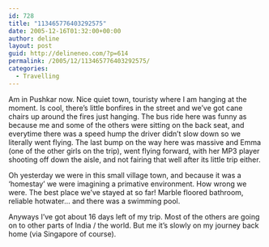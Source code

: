 ```yaml
---
id: 728
title: "113465776403292575"
date: 2005-12-16T01:32:00+00:00
author: deline
layout: post
guid: http://delineneo.com/?p=614
permalink: /2005/12/113465776403292575/
categories:
  - Travelling
---
```

Am in Pushkar now. Nice quiet town, touristy where I am hanging at the moment. Is cool, there&#8217;s little bonfires in the street and we&#8217;ve got cane chairs up around the fires just hanging. The bus ride here was funny as because me and some of the others were sitting on the back seat, and everytime there was a speed hump the driver didn&#8217;t slow down so we literally went flying. The last bump on the way here was massive and Emma (one of the other girls on the trip), went flying forward, with her MP3 player shooting off down the aisle, and not fairing that well after its little trip either.

Oh yesterday we were in this small village town, and because it was a &#8216;homestay&#8217; we were imagining a primative environment. How wrong we were. The best place we&#8217;ve stayed at so far! Marble floored bathroom, reliable hotwater&#8230; and there was a swimming pool.

Anyways I&#8217;ve got about 16 days left of my trip. Most of the others are going on to other parts of India / the world. But me it&#8217;s slowly on my journey back home (via Singapore of course).
